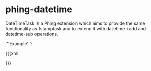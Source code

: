 phing-datetime
==============

DateTimeTask is a Phing extension which aims to provide the same functionality as tstamptask and to extend it with datetime->add and datetime-sub operations.

'''Example''':

{{{xml

<!-- remove tar-files older then DateInterval (7 days) -->
<datetime>
    <interval property="expire_date" pattern="Y-m-d" operation="sub" interval="P7D" locale="nl_NL"/>
</datetime>

<delete verbose="true">
    <fileset dir="foo" includes="**/*.tar">
        <date datetime="${expire_date}" when="before"/>
    </fileset>
</delete>

}}}